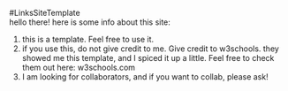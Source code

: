#LinksSiteTemplate          
hello there! here is some info about this site:
1. this is a template. Feel free to use it.
2. if you use this, do not give credit to me. Give credit to w3schools. they showed me this template, and I spiced it up a little. Feel free to check them out here: w3schools.com
3. I am looking for collaborators, and if you want to collab, please ask!
